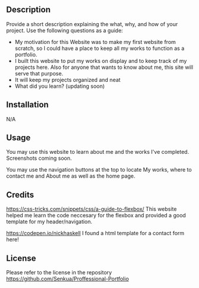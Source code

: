 

## Description

Provide a short description explaining the what, why, and how of your project. Use the following questions as a guide:

- My motivation for this Website was to make my first website from scratch, so I could have a place to keep all my works to function as a portfolio.
- I built this website to put my works on display and to keep track of my projects here. Also for anyone that wants to know about me, this site will serve that purpose.
- It will keep my projects organized and neat
- What did you learn? (updating soon)

## Installation

N/A

## Usage

You may use this website to learn about me and the works I've completed. Screenshots coming soon.

You may use the navigation buttons at the top to locate My works, where to contact me and About me as well as the home page.

## Credits

https://css-tricks.com/snippets/css/a-guide-to-flexbox/ This website helped me learn the code neccesary for the flexbox and provided a good template for my header/navigation.

https://codepen.io/nickhaskell I found a html template for a contact form here! 

## License

Please refer to the license in the repository 
https://github.com/Senkua/Proffessional-Portfolio
